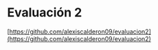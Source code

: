 # Evaluación 2
[https://github.com/alexiscalderon09/evaluacion2](https://github.com/alexiscalderon09/evaluacion2)
